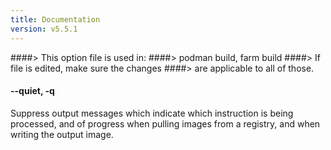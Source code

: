 ```yaml
---
title: Documentation
version: v5.5.1
---
```


####> This option file is used in:
####>   podman build, farm build
####> If file is edited, make sure the changes
####> are applicable to all of those.
#### **--quiet**, **-q**

Suppress output messages which indicate which instruction is being processed, and of progress when pulling images from a registry, and when writing the output image.
